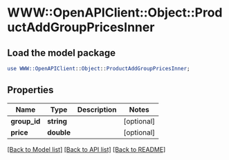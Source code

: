 # WWW::OpenAPIClient::Object::ProductAddGroupPricesInner

## Load the model package
```perl
use WWW::OpenAPIClient::Object::ProductAddGroupPricesInner;
```

## Properties
Name | Type | Description | Notes
------------ | ------------- | ------------- | -------------
**group_id** | **string** |  | [optional] 
**price** | **double** |  | [optional] 

[[Back to Model list]](../README.md#documentation-for-models) [[Back to API list]](../README.md#documentation-for-api-endpoints) [[Back to README]](../README.md)


